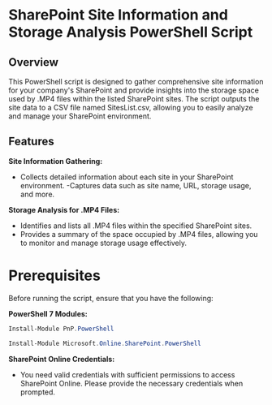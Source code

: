 # SharePoint Site Information and Storage Analysis PowerShell Script

## Overview
This PowerShell script is designed to gather comprehensive site information for your company's SharePoint and provide insights into the storage space used by .MP4 files within the listed SharePoint sites. The script outputs the site data to a CSV file named SitesList.csv, allowing you to easily analyze and manage your SharePoint environment.

## Features
**Site Information Gathering:**

- Collects detailed information about each site in your SharePoint environment.
-Captures data such as site name, URL, storage usage, and more.

**Storage Analysis for .MP4 Files:**

- Identifies and lists all .MP4 files within the specified SharePoint sites.
- Provides a summary of the space occupied by .MP4 files, allowing you to monitor and manage storage usage effectively.

# Prerequisites
Before running the script, ensure that you have the following:

**PowerShell 7 Modules:**
```powershell
Install-Module PnP.PowerShell
```
```powershell
Install-Module Microsoft.Online.SharePoint.PowerShell
```

**SharePoint Online Credentials:**
- You need valid credentials with sufficient permissions to access SharePoint Online. Please provide the necessary credentials when prompted.
